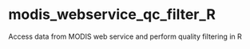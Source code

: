 # modis_webservice_qc_filter_R
Access data from MODIS web service and perform quality filtering in R

